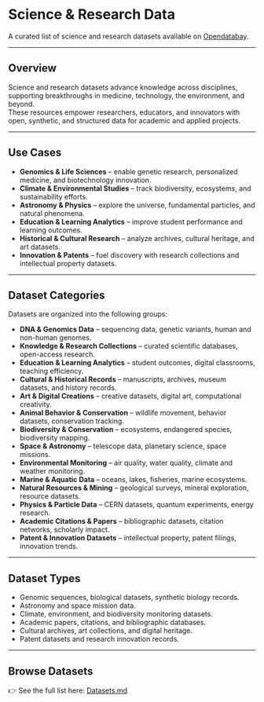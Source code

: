 # Science & Research Data

A curated list of science and research datasets available on [Opendatabay](https://www.opendatabay.com/data/science-research).

---

## Overview
Science and research datasets advance knowledge across disciplines, supporting breakthroughs in medicine, technology, the environment, and beyond.  
These resources empower researchers, educators, and innovators with open, synthetic, and structured data for academic and applied projects.

---

## Use Cases
- **Genomics & Life Sciences** – enable genetic research, personalized medicine, and biotechnology innovation.  
- **Climate & Environmental Studies** – track biodiversity, ecosystems, and sustainability efforts.  
- **Astronomy & Physics** – explore the universe, fundamental particles, and natural phenomena.  
- **Education & Learning Analytics** – improve student performance and learning outcomes.  
- **Historical & Cultural Research** – analyze archives, cultural heritage, and art datasets.  
- **Innovation & Patents** – fuel discovery with research collections and intellectual property datasets.  

---

## Dataset Categories
Datasets are organized into the following groups:  

- **DNA & Genomics Data** – sequencing data, genetic variants, human and non-human genomes.  
- **Knowledge & Research Collections** – curated scientific databases, open-access research.  
- **Education & Learning Analytics** – student outcomes, digital classrooms, teaching efficiency.  
- **Cultural & Historical Records** – manuscripts, archives, museum datasets, and history records.  
- **Art & Digital Creations** – creative datasets, digital art, computational creativity.  
- **Animal Behavior & Conservation** – wildlife movement, behavior datasets, conservation tracking.  
- **Biodiversity & Conservation** – ecosystems, endangered species, biodiversity mapping.  
- **Space & Astronomy** – telescope data, planetary science, space missions.  
- **Environmental Monitoring** – air quality, water quality, climate and weather monitoring.  
- **Marine & Aquatic Data** – oceans, lakes, fisheries, marine ecosystems.  
- **Natural Resources & Mining** – geological surveys, mineral exploration, resource datasets.  
- **Physics & Particle Data** – CERN datasets, quantum experiments, energy research.  
- **Academic Citations & Papers** – bibliographic datasets, citation networks, scholarly impact.  
- **Patent & Innovation Datasets** – intellectual property, patent filings, innovation trends.  

---

## Dataset Types
- Genomic sequences, biological datasets, synthetic biology records.  
- Astronomy and space mission data.  
- Climate, environment, and biodiversity monitoring datasets.  
- Academic papers, citations, and bibliographic databases.  
- Cultural archives, art collections, and digital heritage.  
- Patent datasets and research innovation records.  

---

## Browse Datasets
👉 See the full list here: [Datasets.md](./Datasets.md)  